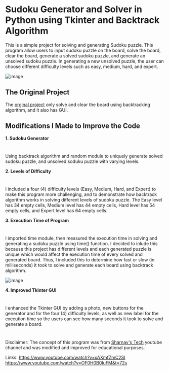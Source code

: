 # Sudoku Generator and Solver in Python using Tkinter and Backtrack Algorithm
This is a simple project for solving and generating Sudoku puzzle. This program allow users to input sudoku puzzle on the board, solve the board, clear the board, generate a solved sudoku puzzle, and generate an unsolved sudoku puzzle. In generating a new unsolved puzzle, the user can choose different difficulty levels such as easy, medium, hard, and expert.

![image](https://user-images.githubusercontent.com/95155301/219721175-5b6e8eb0-a846-4438-a4d0-dd2f0402d615.png)



## The Original Project

The [orginal project](https://www.youtube.com/watch?v=xAXmfZmC2SI) only solve and clear the board using backtracking algorithm, and it also has GUI.


## Modifications I Made to Improve the Code

**1. Sudoku Generator**
#

Using backtrack algorithm and random module to uniquely generate solved sudoku puzzle, and unsolved soduku puzzle with varying levels.


**2. Levels of Difficulty**
#

I included a four (4) difficulty levels (Easy, Medium, Hard, and Expert) to make this program more challenging, and to demonstrate how backtrack algorithm works in solving different levels of sudoku puzzle. The Easy level has 34 empty cells, Medium level has 44 empty cells, Hard level has 54 empty cells, and Expert level has 64 empty cells. 


**3. Execution Time of Program**
#

I imported time module, then measured the execution time in solving and generating a sudoku puzzle using time() function. I decided to inlude this because this project has different levels and each generated puzzle is unique which would affect the execution time of every solved and generated board. Thus, I included this to determine how fast or slow (in milliseconds) it took to solve and generate each board using backtrack algorithm.

![image](https://user-images.githubusercontent.com/95155301/219746921-28f50551-b5d2-49fe-8f63-d6ae0c16a915.png)


**4. Improved Tkinter GUI**
#

I enhanced the Tkinter GUI by adding a photo, new buttons for the generator and for the four (4) difficulty levels, as well as new label for the execution time so the users can see how many seconds it took to solve and generate a board.


# 

Disclaimer: The concept of this program was from [Sharnav's Tech](https://www.youtube.com/@SharnavTech) youtube channel and was modified and improved for educational purposes. 

Links: 
https://www.youtube.com/watch?v=xAXmfZmC2SI
https://www.youtube.com/watch?v=OF0H0B0IuFM&t=72s
